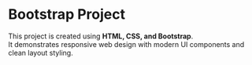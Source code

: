 # Bootstrap Project

This project is created using **HTML, CSS, and Bootstrap**.  
It demonstrates responsive web design with modern UI components and clean layout styling.
